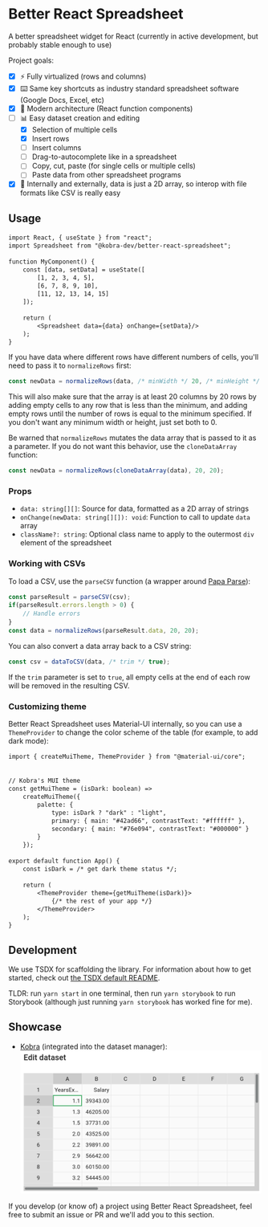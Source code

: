 # Better React Spreadsheet

A better spreadsheet widget for React (currently in active development, but probably stable enough to use)

Project goals:
- [x] ⚡ Fully virtualized (rows and columns)
- [x] ⌨️ Same key shortcuts as industry standard spreadsheet software (Google Docs, Excel, etc)
- [x] 🏢 Modern architecture (React function components)
- [ ] 📊 Easy dataset creation and editing
    - [x] Selection of multiple cells
    - [x] Insert rows
    - [ ] Insert columns
    - [ ] Drag-to-autocomplete like in a spreadsheet
    - [ ] Copy, cut, paste (for single cells or multiple cells)
    - [ ] Paste data from other spreadsheet programs
- [x] 📁 Internally and externally, data is just a 2D array, so interop with file formats like CSV is really easy

## Usage

```tsx
import React, { useState } from "react";
import Spreadsheet from "@kobra-dev/better-react-spreadsheet";

function MyComponent() {
    const [data, setData] = useState([
        [1, 2, 3, 4, 5],
        [6, 7, 8, 9, 10],
        [11, 12, 13, 14, 15]
    ]);

    return (
        <Spreadsheet data={data} onChange={setData}/>
    );
}
```

If you have data where different rows have different numbers of cells, you'll need to pass it to `normalizeRows` first:

```js
const newData = normalizeRows(data, /* minWidth */ 20, /* minHeight */ 20);
```

This will also make sure that the array is at least 20 columns by 20 rows by adding empty cells to any row that is less than the minimum, and adding empty rows until the number of rows is equal to the minimum specified. If you don't want any minimum width or height, just set both to 0.

Be warned that `normalizeRows` mutates the data array that is passed to it as a parameter. If you do not want this behavior, use the `cloneDataArray` function:

```js
const newData = normalizeRows(cloneDataArray(data), 20, 20);
```

### Props
- `data: string[][]`: Source for data, formatted as a 2D array of strings
- `onChange(newData: string[][]): void`: Function to call to update `data` array
- `className?: string`: Optional class name to apply to the outermost `div` element of the spreadsheet

### Working with CSVs

To load a CSV, use the `parseCSV` function (a wrapper around [Papa Parse](https://www.papaparse.com/)):
```js
const parseResult = parseCSV(csv);
if(parseResult.errors.length > 0) {
    // Handle errors
}
const data = normalizeRows(parseResult.data, 20, 20);
```

You can also convert a data array back to a CSV string:
```js
const csv = dataToCSV(data, /* trim */ true);
```

If the `trim` parameter is set to `true`, all empty cells at the end of each row will be removed in the resulting CSV.

### Customizing theme
Better React Spreadsheet uses Material-UI internally, so you can use a `ThemeProvider` to change the color scheme of the table (for example, to add dark mode):

```tsx
import { createMuiTheme, ThemeProvider } from "@material-ui/core";


// Kobra's MUI theme
const getMuiTheme = (isDark: boolean) =>
    createMuiTheme({
        palette: {
            type: isDark ? "dark" : "light",
            primary: { main: "#42ad66", contrastText: "#ffffff" },
            secondary: { main: "#76e094", contrastText: "#000000" }
        }
    });

export default function App() {
    const isDark = /* get dark theme status */;

    return (
        <ThemeProvider theme={getMuiTheme(isDark)}>
            {/* the rest of your app */}
        </ThemeProvider>
    );
}
```

## Development
We use TSDX for scaffolding the library. For information about how to get started, check out [the TSDX default README](README.tsdx.md).

TLDR: run `yarn start` in one terminal, then run `yarn storybook` to run Storybook (although just running `yarn storybook` has worked fine for me).

## Showcase

- [Kobra](https://kobra.dev) (integrated into the dataset manager):
  ![Screenshot of edit dataset dialog in Kobra, powered by Better React Spreadsheet](/assets/showcase-kobra.png)

If you develop (or know of) a project using Better React Spreadsheet, feel free to submit an issue or PR and we'll add you to this section.